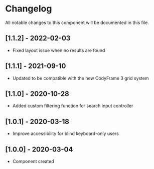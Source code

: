 # Changelog
All notable changes to this component will be documented in this file.

## [1.1.2] - 2022-02-03
- Fixed layout issue when no results are found 

## [1.1.1] - 2021-09-10
- Updated to be compatible with the new CodyFrame 3 grid system

## [1.1.0] - 2020-10-28
- Added custom filtering function for search input controller

## [1.0.1] - 2020-03-18
- Improve accessibility for blind keyboard-only users

## [1.0.0] - 2020-03-04
- Component created
